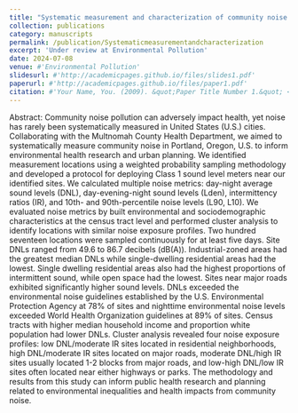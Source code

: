```yaml
---
title: "Systematic measurement and characterization of community noise in a medium-large city in the United States"
collection: publications
category: manuscripts
permalink: /publication/Systematicmeasurementandcharacterization
excerpt: 'Under review at Environmental Pollution'
date: 2024-07-08
venue: #'Environmental Pollution'
slidesurl: #'http://academicpages.github.io/files/slides1.pdf'
paperurl: #'http://academicpages.github.io/files/paper1.pdf'
citation: #'Your Name, You. (2009). &quot;Paper Title Number 1.&quot; <i>Journal 1</i>. 1(1).'
---
```


Abstract: Community noise pollution can adversely impact health, yet noise has rarely been systematically measured in United States (U.S.) cities. Collaborating with the Multnomah County Health Department, we aimed to systematically measure community noise in Portland, Oregon, U.S. to inform environmental health research and urban planning. We identified measurement locations using a weighted probability sampling methodology and developed a protocol for deploying Class 1 sound level meters near our identified sites. We calculated multiple noise metrics: day-night average sound levels (DNL), day-evening-night sound levels (Lden), intermittency ratios (IR), and 10th- and 90th-percentile noise levels (L90, L10). We evaluated noise metrics by built environmental and sociodemographic characteristics at the census tract level and performed cluster analysis to identify locations with similar noise exposure profiles. Two hundred seventeen locations were sampled continuously for at least five days. Site DNLs ranged from 49.6 to 86.7 decibels (dB(A)). Industrial-zoned areas had the greatest median DNLs while single-dwelling residential areas had the lowest. Single dwelling residential areas also had the highest proportions of intermittent sound, while open space had the lowest. Sites near major roads exhibited significantly higher sound levels. DNLs exceeded the environmental noise guidelines established by the U.S. Environmental Protection Agency at 78% of sites and nighttime environmental noise levels exceeded World Health Organization guidelines at 89% of sites. Census tracts with higher median household income and proportion white population had lower DNLs. Cluster analysis revealed four noise exposure profiles: low DNL/moderate IR sites located in residential neighborhoods, high DNL/moderate IR sites located on major roads, moderate DNL/high IR sites usually located 1-2 blocks from major roads, and low-high DNL/low IR sites often located near either highways or parks. The methodology and results from this study can inform public health research and planning related to environmental inequalities and health impacts from community noise.
